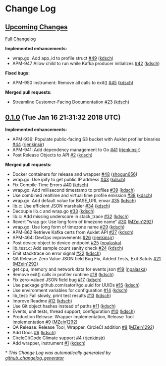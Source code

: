 # Change Log

## [Upcoming Changes](https://github.com/ESG-USA/Auklet-Profiler-C/tree/master)

[Full Changelog](https://github.com/ESG-USA/Auklet-Profiler-C/compare/0.1.0...master)

**Implemented enhancements:**

- wrap.go: Add app\_id to profile struct [\#49](https://github.com/ESG-USA/Auklet-Profiler-C/pull/49) ([kdsch](https://github.com/kdsch))
- APM-947 Allow child to run while Kafka producer initializes [\#42](https://github.com/ESG-USA/Auklet-Profiler-C/pull/42) ([kdsch](https://github.com/kdsch))

**Fixed bugs:**

- APM-950 instrument: Remove all calls to exit\(\) [\#45](https://github.com/ESG-USA/Auklet-Profiler-C/pull/45) ([kdsch](https://github.com/kdsch))

**Merged pull requests:**

- Streamline Customer-Facing Documentation [\#23](https://github.com/ESG-USA/Auklet-Profiler-C/pull/23) ([kdsch](https://github.com/kdsch))

## [0.1.0](https://github.com/ESG-USA/Auklet-Profiler-C/tree/0.1.0) (Tue Jan 16 21:31:32 2018 UTC)
**Implemented enhancements:**

- APM-936: Populate public-facing S3 bucket with Auklet profiler binaries [\#44](https://github.com/ESG-USA/Auklet-Profiler-C/pull/44) ([rjenkinsjr](https://github.com/rjenkinsjr))
- APM-941: Add dependency management to Go [\#41](https://github.com/ESG-USA/Auklet-Profiler-C/pull/41) ([rjenkinsjr](https://github.com/rjenkinsjr))
- Post Release Objects to API [\#2](https://github.com/ESG-USA/Auklet-Profiler-C/pull/2) ([kdsch](https://github.com/kdsch))

**Merged pull requests:**

- Docker containers for release and wrapper [\#48](https://github.com/ESG-USA/Auklet-Profiler-C/pull/48) ([shogun656](https://github.com/shogun656))
- wrap.go: Use ipify to get public IP address [\#43](https://github.com/ESG-USA/Auklet-Profiler-C/pull/43) ([kdsch](https://github.com/kdsch))
- Fix Compile-Time Errors [\#40](https://github.com/ESG-USA/Auklet-Profiler-C/pull/40) ([kdsch](https://github.com/kdsch))
- wrap.go: Add millisecond timestamp to profiles [\#39](https://github.com/ESG-USA/Auklet-Profiler-C/pull/39) ([kdsch](https://github.com/kdsch))
- Use combined realtime and virtual time profile emission [\#38](https://github.com/ESG-USA/Auklet-Profiler-C/pull/38) ([kdsch](https://github.com/kdsch))
- wrap.go: Add default value for BASE\_URL envar [\#35](https://github.com/ESG-USA/Auklet-Profiler-C/pull/35) ([kdsch](https://github.com/kdsch))
- lib.c: Use efficient JSON marshaler [\#34](https://github.com/ESG-USA/Auklet-Profiler-C/pull/34) ([kdsch](https://github.com/kdsch))
- Decouple lib.c and wrap.go [\#33](https://github.com/ESG-USA/Auklet-Profiler-C/pull/33) ([kdsch](https://github.com/kdsch))
- lib.c: Add missing underscore in stack\_trace [\#32](https://github.com/ESG-USA/Auklet-Profiler-C/pull/32) ([kdsch](https://github.com/kdsch))
- Revert "wrap.go: Use long form of timezone name" [\#30](https://github.com/ESG-USA/Auklet-Profiler-C/pull/30) ([MZein1292](https://github.com/MZein1292))
- wrap.go: Use long form of timezone name [\#29](https://github.com/ESG-USA/Auklet-Profiler-C/pull/29) ([kdsch](https://github.com/kdsch))
- APM-862 Retrieve Kafka certs from Auklet API [\#27](https://github.com/ESG-USA/Auklet-Profiler-C/pull/27) ([kdsch](https://github.com/kdsch))
- APM-464: DevOps improvements [\#26](https://github.com/ESG-USA/Auklet-Profiler-C/pull/26) ([rjenkinsjr](https://github.com/rjenkinsjr))
- Post device object to device endpoint [\#25](https://github.com/ESG-USA/Auklet-Profiler-C/pull/25) ([npalaska](https://github.com/npalaska))
- lib\_test.c: Add sample count sanity check [\#24](https://github.com/ESG-USA/Auklet-Profiler-C/pull/24) ([kdsch](https://github.com/kdsch))
- Emit stacktrace on error signal [\#22](https://github.com/ESG-USA/Auklet-Profiler-C/pull/22) ([kdsch](https://github.com/kdsch))
- QA Release: Zero Value JSON field Bug Fix, Added Tests, Exit Satuts [\#21](https://github.com/ESG-USA/Auklet-Profiler-C/pull/21) ([MZein1292](https://github.com/MZein1292))
- get cpu, memory and network data for events json [\#19](https://github.com/ESG-USA/Auklet-Profiler-C/pull/19) ([npalaska](https://github.com/npalaska))
- Remove exit\(\) calls in profiler runtime [\#18](https://github.com/ESG-USA/Auklet-Profiler-C/pull/18) ([kdsch](https://github.com/kdsch))
- Fix zero-valued JSON field bug [\#17](https://github.com/ESG-USA/Auklet-Profiler-C/pull/17) ([kdsch](https://github.com/kdsch))
- Use package github.com/satori/go.uuid for UUIDs [\#15](https://github.com/ESG-USA/Auklet-Profiler-C/pull/15) ([kdsch](https://github.com/kdsch))
- Use environment variables for configuration [\#14](https://github.com/ESG-USA/Auklet-Profiler-C/pull/14) ([kdsch](https://github.com/kdsch))
- lib\_test: Fail slowly, print test results [\#13](https://github.com/ESG-USA/Auklet-Profiler-C/pull/13) ([kdsch](https://github.com/kdsch))
- Improve Readme [\#12](https://github.com/ESG-USA/Auklet-Profiler-C/pull/12) ([kdsch](https://github.com/kdsch))
- Use Git object hashes instead of paths [\#11](https://github.com/ESG-USA/Auklet-Profiler-C/pull/11) ([kdsch](https://github.com/kdsch))
- Events, unit tests, thread support, configuration [\#10](https://github.com/ESG-USA/Auklet-Profiler-C/pull/10) ([kdsch](https://github.com/kdsch))
- Production Release: Wrapper Implementation, Release Tool Implementation [\#9](https://github.com/ESG-USA/Auklet-Profiler-C/pull/9) ([MZein1292](https://github.com/MZein1292))
- QA Release: Release Tool, Wrapper, CircleCI addition [\#8](https://github.com/ESG-USA/Auklet-Profiler-C/pull/8) ([MZein1292](https://github.com/MZein1292))
- Add Docs [\#6](https://github.com/ESG-USA/Auklet-Profiler-C/pull/6) ([kdsch](https://github.com/kdsch))
- CircleCI/Code Climate support [\#4](https://github.com/ESG-USA/Auklet-Profiler-C/pull/4) ([rjenkinsjr](https://github.com/rjenkinsjr))
- Add wrapper, instrument [\#1](https://github.com/ESG-USA/Auklet-Profiler-C/pull/1) ([kdsch](https://github.com/kdsch))

\* *This Change Log was automatically generated by [github_changelog_generator](https://github.com/skywinder/Github-Changelog-Generator)*
